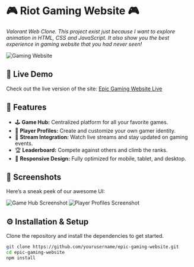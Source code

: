 # 🎮 **Riot Gaming Website** 🎮

_Valorant Web Clone. This project exist just because I want to explore animation in HTML, CSS and JavaScript. It also show you the best experience in gaming website that you had never seen!_

![Gaming Website](assets/hero-image.png)

## 🚀 **Live Demo**

Check out the live version of the site: [Epic Gaming Website Live](https://yourprojectlink.com)

## 🎯 **Features**

- 🕹️ **Game Hub:** Centralized platform for all your favorite games.
- 🌟 **Player Profiles:** Create and customize your own gamer identity.
- 🎥 **Stream Integration:** Watch live streams and stay updated on gaming events.
- 🏆 **Leaderboard:** Compete against others and climb the ranks.
- 📱 **Responsive Design:** Fully optimized for mobile, tablet, and desktop.

## 🎨 **Screenshots**

Here’s a sneak peek of our awesome UI:

![Game Hub Screenshot](assets/game-hub.png)
![Player Profiles Screenshot](assets/player-profile.png)

## ⚙️ **Installation & Setup**

Clone the repository and install the dependencies to get started.

```bash
git clone https://github.com/yourusername/epic-gaming-website.git
cd epic-gaming-website
npm install
